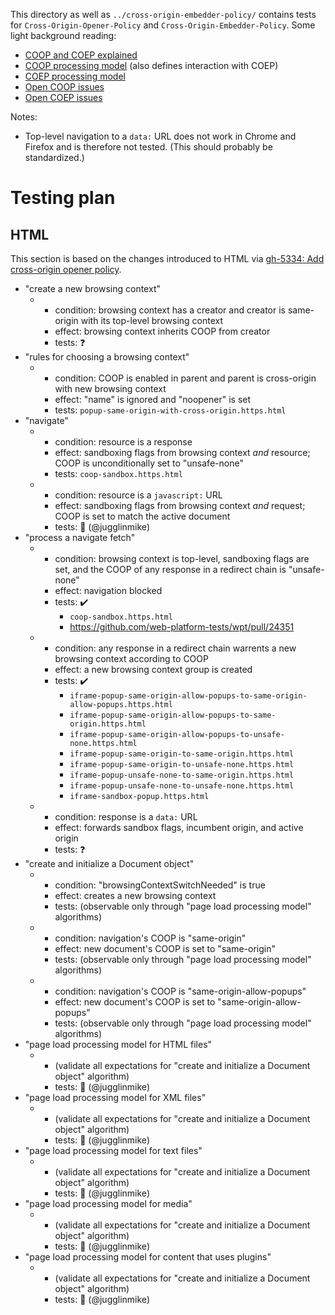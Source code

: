 This directory as well as `../cross-origin-embedder-policy/` contains tests for `Cross-Origin-Opener-Policy` and `Cross-Origin-Embedder-Policy`. Some light background reading:

* [COOP and COEP explained](https://docs.google.com/document/d/1zDlfvfTJ_9e8Jdc8ehuV4zMEu9ySMCiTGMS9y0GU92k/edit)
* [COOP processing model](https://gist.github.com/annevk/6f2dd8c79c77123f39797f6bdac43f3e) (also defines interaction with COEP)
* [COEP processing model](https://mikewest.github.io/corpp/)
* [Open COOP issues](https://github.com/whatwg/html/labels/topic%3A%20cross-origin-opener-policy)
* [Open COEP issues](https://github.com/whatwg/html/labels/topic%3A%20cross-origin-embedder-policy)

Notes:

* Top-level navigation to a `data:` URL does not work in Chrome and Firefox and is therefore not tested. (This should probably be standardized.)

# Testing plan

## HTML

This section is based on the changes introduced to HTML via [gh-5334: Add
cross-origin opener policy](https://github.com/whatwg/html/pull/5334).

- "create a new browsing context"
  - - condition: browsing context has a creator and creator is same-origin with its top-level browsing context
    - effect: browsing context inherits COOP from creator
    - tests: :question:
- "rules for choosing a browsing context"
  - - condition: COOP is enabled in parent and parent is cross-origin with new browsing context
    - effect: "name" is ignored and "noopener" is set
    - tests: `popup-same-origin-with-cross-origin.https.html`
- "navigate"
  - - condition: resource is a response
    - effect: sandboxing flags from browsing context *and* resource; COOP is unconditionally set to "unsafe-none"
    - tests: `coop-sandbox.https.html`
  - - condition: resource is a `javascript:` URL
    - effect: sandboxing flags from browsing context *and* request; COOP is set to match the active document
    - tests: :construction: (@jugglinmike)
- "process a navigate fetch"
  - - condition: browsing context is top-level, sandboxing flags are set, and the COOP of any response in a redirect chain is "unsafe-none"
    - effect: navigation blocked
    - tests: :heavy_check_mark:
      - `coop-sandbox.https.html`
      - https://github.com/web-platform-tests/wpt/pull/24351
  - - condition: any response in a redirect chain warrents a new browsing context according to COOP
    - effect: a new browsing context group is created
    - tests: :heavy_check_mark:
      - `iframe-popup-same-origin-allow-popups-to-same-origin-allow-popups.https.html`
      - `iframe-popup-same-origin-allow-popups-to-same-origin.https.html`
      - `iframe-popup-same-origin-allow-popups-to-unsafe-none.https.html`
      - `iframe-popup-same-origin-to-same-origin.https.html`
      - `iframe-popup-same-origin-to-unsafe-none.https.html`
      - `iframe-popup-unsafe-none-to-same-origin.https.html`
      - `iframe-popup-unsafe-none-to-unsafe-none.https.html`
      - `iframe-sandbox-popup.https.html`
  - - condition: response is a `data:` URL
    - effect: forwards sandbox flags, incumbent origin, and active origin
    - tests: :question:
- "create and initialize a Document object"
  - - condition: "browsingContextSwitchNeeded" is true
    - effect: creates a new browsing context
    - tests: (observable only through "page load processing model" algorithms)
  - - condition: navigation's COOP is "same-origin"
    - effect: new document's COOP is set to "same-origin"
    - tests: (observable only through "page load processing model" algorithms)
  - - condition: navigation's COOP is "same-origin-allow-popups"
    - effect: new document's COOP is set to "same-origin-allow-popups"
    - tests: (observable only through "page load processing model" algorithms)
- "page load processing model for HTML files"
  - - (validate all expectations for "create and initialize a Document object" algorithm)
    - tests: :construction: (@jugglinmike)
- "page load processing model for XML files"
  - - (validate all expectations for "create and initialize a Document object" algorithm)
    - tests: :construction: (@jugglinmike)
- "page load processing model for text files"
  - - (validate all expectations for "create and initialize a Document object" algorithm)
    - tests: :construction: (@jugglinmike)
- "page load processing model for media"
  - - (validate all expectations for "create and initialize a Document object" algorithm)
    - tests: :construction: (@jugglinmike)
- "page load processing model for content that uses plugins"
  - - (validate all expectations for "create and initialize a Document object" algorithm)
    - tests: :construction: (@jugglinmike)
